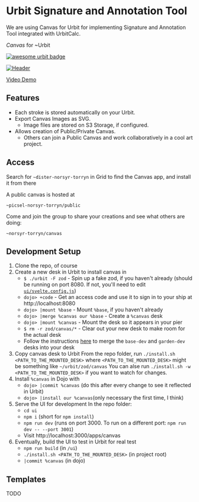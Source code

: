 # Urbit Signature and Annotation Tool

We are using Canvas for Urbit for implementing Signature and Annotation Tool integrated with UrbitCalc.


*Canvas* for \~Urbit

[![awesome urbit badge](https://img.shields.io/badge/~-awesome%20urbit-lightgrey)](https://github.com/urbit/awesome-urbit)

[![Header](/images/canvas.png)](https://www.youtube.com/watch?v=S6DySv730Hw)

[Video Demo](https://yosoyubik.fra1.digitaloceanspaces.com/norsyr-torryn/2021.7.06..15.37.33-Jul-06-2021%2017-36-28.mp4)

## Features

- Each stroke is stored automatically on your Urbit.
- Export Canvas Images as SVG.
  - Image files are stored on S3 Storage, if configured.
- Allows creation of Public/Private Canvas.
  - Others can join a Public Canvas and work collaboratively in a cool art project.

## Access

Search for `~dister-norsyr-torryn` in Grid to find the Canvas app, and install it from there

A public canvas is hosted at

```hoon
~picsel-norsyr-torryn/public
```

Come and join the group to share your creations and see what others are doing:
```hoon
~norsyr-torryn/canvas
```

## Development Setup

1. Clone the repo, of course
2. Create a new desk in Urbit to install canvas in
    - `$ ./urbit -F zod` - Spin up a fake zod, if you haven't already (should be running on port 8080. If not, you'll need to edit [`ui/svelte.config.js`](ui/svelte.config.js))
    - `dojo> +code` - Get an access code and use it to sign in to your ship at http://localhost:8080
    - `dojo> |mount %base` - Mount `%base`, if you haven't already
    - `dojo> |merge %canvas our %base` - Create a `%canvas` desk
    - `dojo> |mount %canvas` - Mount the desk so it appears in your pier
    - `$ rm -r zod/canvas/*` - Clear out your new desk to make room for the actual desk
    - Follow the instructions [here](https://urbit.org/docs/userspace/dist/guide#create-desk) to merge the `base-dev` and `garden-dev` desks into your desk
3. Copy canvas desk to Urbit
    From the repo folder, run `./install.sh <PATH_TO_THE_MOUNTED_DESK>` where `<PATH_TO_THE_MOUNTED_DESK>` might be something like `~/urbit/zod/canvas`
    You can alse run `./install.sh -w <PATH_TO_THE_MOUNTED_DESK>` if you want to watch for changes.
4. Install `%canvas` in Dojo with
    - `dojo> |commit %canvas` (do this after every change to see it reflected in Urbit)
    - `dojo> |install our %canvas`(only necessary the first time, I think)
5. Serve the UI for development
    In the repo folder:
    - `cd ui`
    - `npm i` (short for `npm install`)
    - `npm run dev` (runs on port 3000. To run on a different port: `npm run dev -- --port 3001`)
    - Visit http://localhost:3000/apps/canvas
6. Eventually, build the UI to test in Urbit for real test
    - `npm run build` (in `/ui`)
    - `./install.sh <PATH_TO_THE_MOUNTED_DESK>` (in project root)
    - `|commit %canvas` (in dojo)
## Templates

TODO
